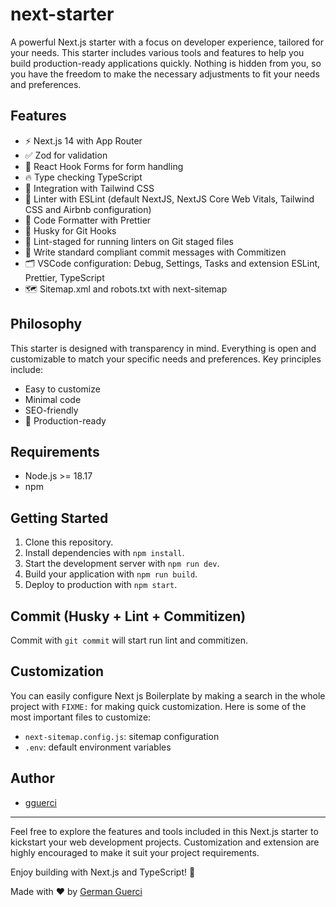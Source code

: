 # next-starter

A powerful Next.js starter with a focus on developer experience, tailored for your needs. This starter includes various tools and features to help you build production-ready applications quickly. Nothing is hidden from you, so you have the freedom to make the necessary adjustments to fit your needs and preferences.

## Features

- ⚡ Next.js 14 with App Router 
- ✅ Zod for validation
- 📝 React Hook Forms for form handling
- 🔥 Type checking TypeScript
- 💎 Integration with Tailwind CSS
- 📏 Linter with ESLint (default NextJS, NextJS Core Web Vitals, Tailwind CSS and Airbnb configuration)
- 💖 Code Formatter with Prettier
- 🦊 Husky for Git Hooks
- 🚫 Lint-staged for running linters on Git staged files
- 📓 Write standard compliant commit messages with Commitizen
- 🗂 VSCode configuration: Debug, Settings, Tasks and extension ESLint, Prettier, TypeScript
- 🗺️ Sitemap.xml and robots.txt with next-sitemap


## Philosophy

This starter is designed with transparency in mind. Everything is open and customizable to match your specific needs and preferences. Key principles include:

- Easy to customize
- Minimal code
- SEO-friendly
- 🚀 Production-ready

## Requirements

- Node.js >= 18.17
- npm

## Getting Started

1. Clone this repository.
2. Install dependencies with `npm install`.
3. Start the development server with `npm run dev`.
4. Build your application with `npm run build`.
5. Deploy to production with `npm start`.

## Commit (Husky + Lint + Commitizen)

Commit with `git commit` will start run lint and commitizen.

## Customization

You can easily configure Next js Boilerplate by making a search in the whole project with `FIXME:` for making quick customization. Here is some of the most important files to customize:

- `next-sitemap.config.js`: sitemap configuration
- `.env`: default environment variables

## Author

- [gguerci](https://github.com/germangguerci)

---

Feel free to explore the features and tools included in this Next.js starter to kickstart your web development projects. Customization and extension are highly encouraged to make it suit your project requirements.

Enjoy building with Next.js and TypeScript! 🚀

Made with ♥ by [German Guerci](https://germanguerci.dev)